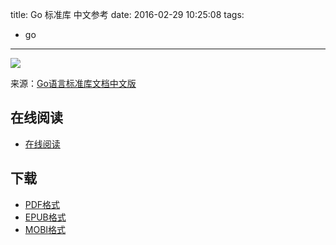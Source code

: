 title: Go 标准库 中文参考
date: 2016-02-29 10:25:08
tags:
  - go
---

![](https://ek8whxe.cloudimg.io/s/width/226/https://www.gitbook.com/cover/book/wizardforcel/golang-stdlib-ref.jpg?build=1451718975417&v=12.0.2)

来源：[Go语言标准库文档中文版](http://studygolang.com/pkgdoc)

<!--more-->

## 在线阅读 ##

+ [在线阅读](https://www.gitbook.com/book/wizardforcel/golang-stdlib-ref/details)

## 下载 ##

+ [PDF格式](https://www.gitbook.com/download/pdf/book/wizardforcel/golang-stdlib-ref)
+ [EPUB格式](https://www.gitbook.com/download/epub/book/wizardforcel/golang-stdlib-ref)
+ [MOBI格式](https://www.gitbook.com/download/mobi/book/wizardforcel/golang-stdlib-ref)
